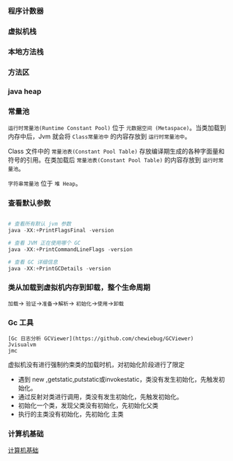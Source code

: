 ### 程序计数器
### 虚拟机栈
### 本地方法栈
### 方法区
### java heap

### 常量池
 `运行时常量池(Runtime Constant Pool)` 位于 `元数据空间 (Metaspace)`。当类加载到内存中后，Jvm 就会将 `Class常量池中` 的内容存放到 `运行时常量池中`。

Class 文件中的 `常量池表(Constant Pool Table)` 存放编译期生成的各种字面量和符号的引用。在类加载后 `常量池表(Constant Pool Table)` 的内容存放到 `运行时常量池`。

`字符串常量池` 位于 `堆 Heap`。

### 查看默认参数

```powershell

# 查看所有默认 jvm 参数
java -XX:+PrintFlagsFinal -version

# 查看 JVM 正在使用哪个 GC
java -XX:+PrintCommandLineFlags -version

# 查看 GC 详细信息
java -XX:+PrintGCDetails -version
```

### 类从加载到虚拟机内存到卸载，整个生命周期
`加载`-> `验证`->`准备`->`解析`-> `初始化`->`使用`->`卸载`
### Gc 工具
```text
[Gc 日志分析 GCViewer](https://github.com/chewiebug/GCViewer)
Jvisualvm
jmc
```

虚拟机没有进行强制约束类的加载时机，对初始化阶段进行了限定

- 遇到 new ,getstatic,putstatic或invokestatic，类没有发生初始化，先触发初始化。
- 通过反射对类进行调用，类没有发生初始化，先触发初始化。
- 初始化一个类，发现父类没有初始化，先初始化父类
- 执行的主类没有初始化，先初始化 主类

### 计算机基础

[计算机基础](./doc/linux.md)